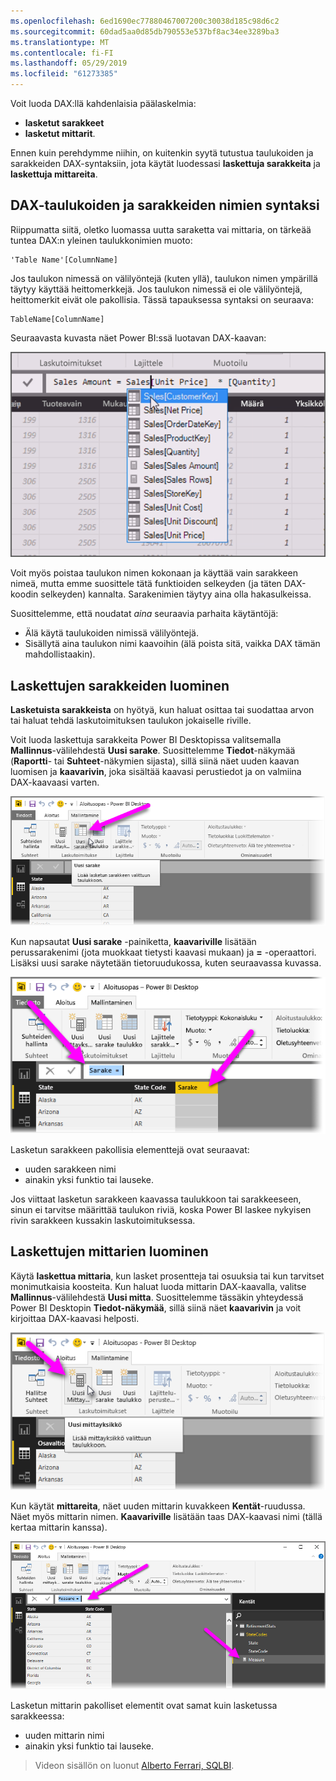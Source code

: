 ```yaml
---
ms.openlocfilehash: 6ed1690ec77880467007200c30038d185c98d6c2
ms.sourcegitcommit: 60dad5aa0d85db790553e537bf8ac34ee3289ba3
ms.translationtype: MT
ms.contentlocale: fi-FI
ms.lasthandoff: 05/29/2019
ms.locfileid: "61273385"
---
```

Voit luoda DAX:llä kahdenlaisia päälaskelmia:

* **lasketut sarakkeet**
* **lasketut mittarit**.

Ennen kuin perehdymme niihin, on kuitenkin syytä tutustua taulukoiden ja sarakkeiden DAX-syntaksiin, jota käytät luodessasi **laskettuja sarakkeita** ja **laskettuja mittareita**.

## <a name="dax-table-and-column-name-syntax"></a>DAX-taulukoiden ja sarakkeiden nimien syntaksi
Riippumatta siitä, oletko luomassa uutta saraketta vai mittaria, on tärkeää tuntea DAX:n yleinen taulukkonimien muoto:

    'Table Name'[ColumnName]

Jos taulukon nimessä on välilyöntejä (kuten yllä), taulukon nimen ympärillä täytyy käyttää heittomerkkejä. Jos taulukon nimessä ei ole välilyöntejä, heittomerkit eivät ole pakollisia. Tässä tapauksessa syntaksi on seuraava:

    TableName[ColumnName]

Seuraavasta kuvasta näet Power BI:ssä luotavan DAX-kaavan:

![](media/7-2-dax-calculation-types/dax-calc-types_1.png)

Voit myös poistaa taulukon nimen kokonaan ja käyttää vain sarakkeen nimeä, mutta emme suosittele tätä funktioiden selkeyden (ja täten DAX-koodin selkeyden) kannalta. Sarakenimien täytyy aina olla hakasulkeissa.

Suosittelemme, että noudatat *aina* seuraavia parhaita käytäntöjä:

* Älä käytä taulukoiden nimissä välilyöntejä.
* Sisällytä aina taulukon nimi kaavoihin (älä poista sitä, vaikka DAX tämän mahdollistaakin).

## <a name="creating-calculated-columns"></a>Laskettujen sarakkeiden luominen
**Lasketuista sarakkeista** on hyötyä, kun haluat osittaa tai suodattaa arvon tai haluat tehdä laskutoimituksen taulukon jokaiselle riville.

Voit luoda laskettuja sarakkeita Power BI Desktopissa valitsemalla **Mallinnus**-välilehdestä **Uusi sarake**. Suosittelemme **Tiedot**-näkymää (**Raportti**- tai **Suhteet**-näkymien sijasta), sillä siinä näet uuden kaavan luomisen ja **kaavarivin**, joka sisältää kaavasi perustiedot ja on valmiina DAX-kaavaasi varten.

![](media/7-2-dax-calculation-types/dax-calc-types_2a.png)

Kun napsautat **Uusi sarake** -painiketta, **kaavariville** lisätään perussarakenimi (jota muokkaat tietysti kaavasi mukaan) ja **=** -operaattori. Lisäksi uusi sarake näytetään tietoruudukossa, kuten seuraavassa kuvassa.

![](media/7-2-dax-calculation-types/dax-calc-types_3.png)

Lasketun sarakkeen pakollisia elementtejä ovat seuraavat:

* uuden sarakkeen nimi
* ainakin yksi funktio tai lauseke.

Jos viittaat lasketun sarakkeen kaavassa taulukkoon tai sarakkeeseen, sinun ei tarvitse määrittää taulukon riviä, koska Power BI laskee nykyisen rivin sarakkeen kussakin laskutoimituksessa.

## <a name="creating-calculated-measures"></a>Laskettujen mittarien luominen
Käytä **laskettua mittaria**, kun lasket prosentteja tai osuuksia tai kun tarvitset monimutkaisia koosteita. Kun haluat luoda mittarin DAX-kaavalla, valitse **Mallinnus**-välilehdestä **Uusi mitta**. Suosittelemme tässäkin yhteydessä Power BI Desktopin **Tiedot-näkymää**, sillä siinä näet **kaavarivin** ja voit kirjoittaa DAX-kaavasi helposti.

![](media/7-2-dax-calculation-types/dax-calc-types_4.png)

Kun käytät **mittareita**, näet uuden mittarin kuvakkeen **Kentät**-ruudussa. Näet myös mittarin nimen. **Kaavariville** lisätään taas DAX-kaavasi nimi (tällä kertaa mittarin kanssa).

![](media/7-2-dax-calculation-types/dax-calc-types_5.png)

Lasketun mittarin pakolliset elementit ovat samat kuin lasketussa sarakkeessa:

* uuden mittarin nimi
* ainakin yksi funktio tai lauseke.

> Videon sisällön on luonut [Alberto Ferrari, SQLBI](http://www.sqlbi.com/learning-dax).
> 
> 

